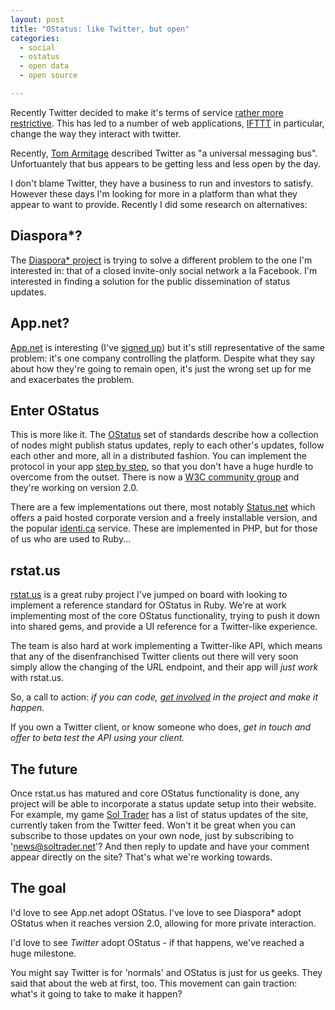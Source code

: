```yaml
---
layout: post
title: "OStatus: like Twitter, but open"
categories:
  - social
  - ostatus
  - open data
  - open source

---
```


Recently Twitter decided to make it's terms of service [rather more restrictive](https://dev.twitter.com/blog/changes-coming-to-twitter-api). This has led to a number of web applications, [IFTTT](http://thenextweb.com/apps/2012/09/20/ifttt-removes-twitter-triggers-comply-new-api-policies/) in particular, change the way they interact with twitter.

Recently, [Tom Armitage](http://twitter.com/infovore) described Twitter as "a universal messaging bus". Unfortuantely that bus appears to be getting less and less open by the day.

I don't blame Twitter, they have a business to run and investors to satisfy. However these days I'm looking for more in a platform than what they appear to want to provide. Recently I did some research on alternatives:

## Diaspora\*?

The [Diaspora\* project](http://diasporaproject.org/) is trying to solve a different problem to the one I'm interested in: that of a closed invite-only social network a la Facebook. I'm interested in finding a solution for the public dissemination of status updates.

## App.net?

[App.net](http://app.net) is interesting (I've [signed up](http://alpha.app.net/chrismdp)) but it's still representative of the same problem: it's one company controlling the platform. Despite what they say about how they're going to remain open, it's just the wrong set up for me and exacerbates the problem.

## Enter OStatus

This is more like it. The [OStatus](http://ostatus.org/faq) set of standards describe how a collection of nodes might publish status updates, reply to each other's updates, follow each other and more, all in a distributed fashion. You can implement the protocol in your app [step by step](http://ostatus.org/2010/10/04/how-ostatus-enable-your-application), so that you don't have a huge hurdle to overcome from the outset. There is now a [W3C community group](http://www.w3.org/community/ostatus/) and they're working on version 2.0.

There are a few implementations out there, most notably [Status.net](http://status.net) which offers a paid hosted corporate version and a freely installable version, and the popular [identi.ca](http//identi.ca) service. These are implemented in PHP, but for those of us who are used to Ruby...

## rstat.us

[rstat.us](http://rstat.us) is a great ruby project I've jumped on board with looking to implement a reference standard for OStatus in Ruby. We're at work implementing most of the core OStatus functionality, trying to push it down into shared gems, and provide a UI reference for a Twitter-like experience.

The team is also hard at work implementing a Twitter-like API, which means that any of the disenfranchised Twitter clients out there will very soon simply allow the changing of the URL endpoint, and their app will <i>just work</i> with rstat.us.

So, a call to action: *if you can code, [get involved](http://github.com/hotsh/rstat.us) in the project and make it happen.*

If you own a Twitter client, or know someone who does, *get in touch and offer to beta test the API using your client.*

## The future

Once rstat.us has matured and core OStatus functionality is done, any project will be able to incorporate a status update setup into their website. For example, my game [Sol Trader](http://soltrader.net) has a list of status updates of the site, currently taken from the Twitter feed. Won't it be great when you can subscribe to those updates on your own node, just by subscribing to 'news@soltrader.net'?  And then reply to update and have your comment appear directly on the site? That's what we're working towards.

## The goal

I'd love to see App.net adopt OStatus. I've love to see Diaspora\* adopt OStatus when it reaches version 2.0, allowing for more private interaction.

I'd love to see <i>Twitter</i> adopt OStatus - if that happens, we've reached a huge milestone.

You might say Twitter is for 'normals' and OStatus is just for us geeks. They said that about the web at first, too. This movement can gain traction: what's it going to take to make it happen?

